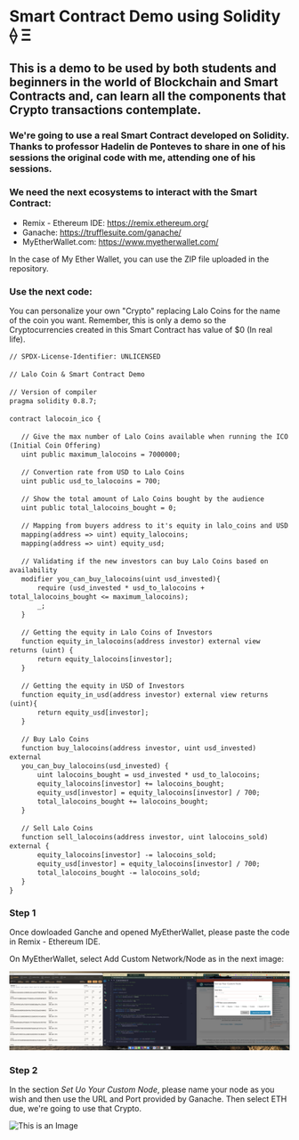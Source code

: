 # Smart Contract Demo using Solidity ⟠ Ξ

## This is a demo to be used by both students and beginners in the world of Blockchain and Smart Contracts and, can learn all the components that Crypto transactions contemplate.

### We're going to use a real Smart Contract developed on Solidity. Thanks to professor Hadelin de Ponteves to share in one of his sessions the original code with me, attending one of his sessions. 

### We need the next ecosystems to interact with the Smart Contract: 

- Remix - Ethereum IDE: https://remix.ethereum.org/
- Ganache: https://trufflesuite.com/ganache/
- MyEtherWallet.com: https://www.myetherwallet.com/

In the case of My Ether Wallet, you can use the ZIP file uploaded in the repository. 

### Use the next code: 

You can personalize your own "Crypto" replacing Lalo Coins for the name of the coin you want. Remember, this is only a demo so the Cryptocurrencies created in this Smart Contract has value of $0 (In real life).

 ```
// SPDX-License-Identifier: UNLICENSED

// Lalo Coin & Smart Contract Demo

// Version of compiler
pragma solidity 0.8.7; 

contract lalocoin_ico {

    // Give the max number of Lalo Coins available when running the ICO (Initial Coin Offering)
    uint public maximum_lalocoins = 7000000;

    // Convertion rate from USD to Lalo Coins
    uint public usd_to_lalocoins = 700;

    // Show the total amount of Lalo Coins bought by the audience
    uint public total_lalocoins_bought = 0;

    // Mapping from buyers address to it's equity in lalo_coins and USD
    mapping(address => uint) equity_lalocoins;
    mapping(address => uint) equity_usd;

    // Validating if the new investors can buy Lalo Coins based on availability
    modifier you_can_buy_lalocoins(uint usd_invested){
        require (usd_invested * usd_to_lalocoins + total_lalocoins_bought <= maximum_lalocoins);
        _;
    }

    // Getting the equity in Lalo Coins of Investors
    function equity_in_lalocoins(address investor) external view returns (uint) {
        return equity_lalocoins[investor];
    }

    // Getting the equity in USD of Investors 
    function equity_in_usd(address investor) external view returns (uint){
        return equity_usd[investor];
    }

    // Buy Lalo Coins
    function buy_lalocoins(address investor, uint usd_invested) external
    you_can_buy_lalocoins(usd_invested) {
        uint lalocoins_bought = usd_invested * usd_to_lalocoins;
        equity_lalocoins[investor] += lalocoins_bought;
        equity_usd[investor] = equity_lalocoins[investor] / 700;
        total_lalocoins_bought += lalocoins_bought;
    }

    // Sell Lalo Coins
    function sell_lalocoins(address investor, uint lalocoins_sold) external {
        equity_lalocoins[investor] -= lalocoins_sold;
        equity_usd[investor] = equity_lalocoins[investor] / 700;
        total_lalocoins_bought -= lalocoins_sold;
    }
}
 ```

### Step 1
Once dowloaded Ganche and opened MyEtherWallet, please paste the code in Remix - Ethereum IDE.

On MyEtherWallet, select Add Custom Network/Node as in the next image: 

![This is an Image](https://github.com/LaloGarces/Smart-Contract-Solidity/blob/main/Screenshots/Step%201.png)

### Step 2
In the section *Set Uo Your Custom Node*, please name your node as you wish and then use the URL and Port provided by Ganache. Then select ETH due, we're going to use that Crypto. 

![This is an Image]([https://github.com/LaloGarces/Smart-Contract-Solidity/blob/main/Screenshots/Step%201.png](https://github.com/LaloGarces/Smart-Contract-Solidity/blob/main/Screenshots/Step%202.png))



